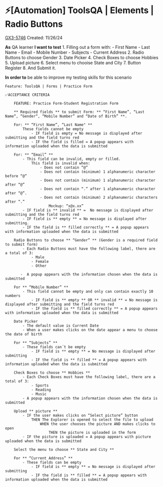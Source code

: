 # ⚡️[Automation] ToolsQA | Elements | Radio Buttons

[GX3-5746](https://upexgalaxy47.atlassian.net/browse/GX3-5746) Created: 11/26/24

**As**  QA learner
**I want to test**
    1. Filling out a form with:
        - First Name
        - Last Name
        - Email
        - Mobile Number
        - Subjects
        - Current Address
    2. Radio Buttons to choose Gender
    3. Date Picker
    4. Check Boxes to choose Hobbies
    5. Upload picture
    6. Select menu to chooise State and City
    7. Button Register
    8. And Submit it.

**In order to** be able to improve my testing skills for this scenario

```feature
Feature: ToolsQA | Forms | Practice Form

✅ACCEPTANCE CRITERIA

    FEATURE: Practice Form-Student Registration Form

    ** Required fields ** to submit Form: ** “First Name”, “Last Name“, “Gender“, “Mobile Number” and “Date of Birth” **.

    For: ** “First Name”, “Last Name" **
        These fields cannot be empty
            - IF field is empty = No message is displayed after submitting and the field turns red
            - IF the field is filled = A popup appears with information uploaded when the data is submitted

    For: ** “Email” **
        - This field can be invalid, empty or filled.
            This field is invalid when:
                - Does not contain “@”
                - Does not contain (minimum) 1 alphanumeric character before “@”
                - Does not contain (minimum) 1 alphanumeric character after “@”
                - Does not contain “.” after 1 alphanumeric character after “@”.
                - Does not contain (minimum) 2 alphanumeric characters after “.”
                    Mockup: “x@x.xx”
        - IF field is ** invalid ** =  No message is displayed after submitting and the field turns red
        - IF field is ** empty ** = No message is displayed after submitting.
        - IF the field is ** filled correctly ** = A popup appears with information uploaded when the data is submitted

    Radio Buttons to choose ** “Gender” ** (Gender is a required field to submit form)
        - Each Radio Buttons must have the following label, there are a total of 3:
            - Male
            - Female
            - Other

       -  A popup appears with the information chosen when the data is submitted

    For ** “Mobile Number” **
        - This field cannot be empty and only can contain exactly 10 numbers
            - IF field is ** empty ** OR ** invalid ** = No message is displayed after submitting and the field turns red
            - IF the field is ** filled correctly ** = A popup appears with information uploaded when the data is submitted

    Date Picker
        - The default value is Current Date
        - When a user makes clicks on the date appear a menu to choose the date of birth

    For ** “Subjects” **
        - These fields can´t be empty
            - IF field is ** empty ** = No message is displayed after submitting
            - IF the field is ** filled ** = A popup appears with information uploaded when the data is submitted

    Check Boxes to choose ** Hobbies **
        - Each Check Boxes must have the following label, there are a total of 3:
            - Sports
            - Reading
            - Music
        - A popup appears with the information chosen when the data is submitted

    Upload ** picture **
        - IF the user makes clicks on “Select picture” button
            THEN The Explorer is opened to select the file to upload
                WHEN the user chooses the picture AND makes clicks to open
                    THEN the picture is uploaded in the form
        - IF the picture is uploaded = A popup appears with picture uploaded when the data is submitted

    Select the menu to choose ** State and City **

    For ** “Current Address” **
        - These fields can be empty
            - IF field is ** empty ** = No message is displayed after submitting
            - IF the field is ** filled ** = A popup appears with information uploaded when the data is submitted
